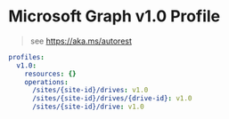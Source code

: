 # Microsoft Graph v1.0 Profile

> see https://aka.ms/autorest

``` yaml
profiles:
  v1.0:
    resources: {}
    operations:
      /sites/{site-id}/drives: v1.0
      /sites/{site-id}/drives/{drive-id}: v1.0
      /sites/{site-id}/drive: v1.0

```
